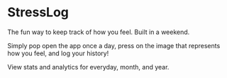 # StressLog
The fun way to keep track of how you feel. Built in a weekend.

Simply pop open the app once a day, press on the image that represents how you feel, and log your history!

View stats and analytics for everyday, month, and year.
